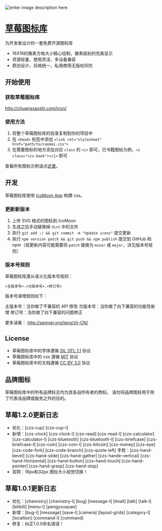 ![enter image description here](http://chuangzaoshi.com/icon/caomeibanner.png)

# [草莓图标库](http://chuangzaoshi.com/icon/)

为开发者设计的一套免费开源图标库

- 16X16的像素方格大小精心绘制，像素级别的完美显示
- 资源轻量、使用灵活、多设备兼容
- 原创设计，风格统一，私用商用无版权风险

## 开始使用

### 获取草莓图标库
http://chuangzaoshi.com/icon/

### 使用方法

1. 将整个草莓图标库的目录复制到你的项目中
2. 在 `<head>` 标签中添加 `<link rel="stylesheet" href="path/to/caomei.css">`
3. 在需要图标的地方添加对应 `class` 的 `<i>` 即可，已书籍图标为例，`<i class="czs-book"></i>` 即可

查看所有图标示例请点[这里](http://chuangzaoshi.com/icon/)。

## 开发

草莓图标库使用 [IcoMoon App](https://icomoon.io/#app-features) 构建 css。

### 更新新版本

1. 上传 SVG 格式的图标到 IcoMoon
2. 生成之后手动替换掉 `dist` 中的文件
3. 执行 `git add :/ && git commit -m "Update icons"` 提交更新
4. 执行 `npm version patch && git push && npm publish` 提交到 GitHub 和 npm（视更新内容可能需要将 `patch` 替换为 `minor` 或 `major`，详见版本号规则）

### 版本号规则

草莓图标库遵从语义化版本号规则：

`<主版本号>.<次版本号>.<修订号>`

版本号递增规则如下：

主版本号：当你做了不兼容的 API 修改
次版本号：当你做了向下兼容的功能性新增
修订号：当你做了向下兼容的问题修正

更多请看： http://semver.org/lang/zh-CN/

## License

- 草莓图标库中的字体遵循 [SIL OFL 1.1](http://scripts.sil.org/OFL) 协议
- 草莓图标库中的 css 遵循 [MIT](https://opensource.org/licenses/mit-license.html) 协议
- 草莓图标库中的文档遵循 [CC BY 3.0](http://creativecommons.org/licenses/by/3.0/) 协议

## 品牌图标

草莓图标库中的所有品牌标志均为其各自所有者的商标。
请勿将品牌图标用于除了代表该品牌或服务之外的目的。

## 草莓1.2.0更新日志

- 优化：[czs-cup] [czs-cup-l]
- 新增：[czs-clock] [czs-clock-l] [czs-read] [czs-read-l] [czs-calculator] [czs-calculator-l] [czs-bluetooth] [czs-bluetooth-l] [czs-briefcase] [czs-briefcase-l] [czs-coin] [czs-coin-l] [czs-bitcoin] [czs-money] [czs-eye] [czs-code-fork] [czs-code-branch] [czs-quote-left]  手势：[czs-hand-bevel] [czs-hand-slide] [czs-hand-gather] [czs-hande-vertical] [czs-hand-Horizontal] [czs-hand-button] [czs-hand-touch] [czs-hand-pointer] [czs-hand-grasp] [czs-hand-stop] 
- 官网：16px和32px 图标大小视觉切换！

## 草莓1.0.1更新日志

- 优化：[chemistry] [chemistry-l] [bug] [message-l] [tmall] [talk] [talk-l] [bilibili] [menu-l] [pengyouquan]
- 新增：[bug-l] [message] [save-l] [camera] [layout-grids] [category-l] [localtion] [command-l] [command]
- 修复：纠正1.0.0命名错误！
